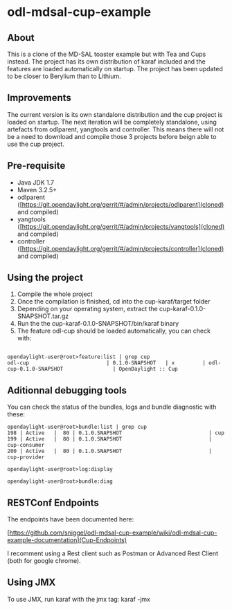 odl-mdsal-cup-example
=====================

## About
This is a clone of the MD-SAL toaster example but with Tea and Cups instead.
The project has its own distribution of karaf included and the features are loaded automatically on startup.
The project has been updated to be closer to Berylium than to Lithium.

## Improvements
The current version is its own standalone distribution and the cup project is loaded on startup.
The next iteration will be completely standalone, using artefacts from odlparent, yangtools and controller. This means there will not be a need to download and compile those 3 projects before beign able to use the cup project.

## Pre-requisite
- Java JDK 1.7
- Maven 3.2.5+
- odlparent ([https://git.opendaylight.org/gerrit/#/admin/projects/odlparent](cloned) and compiled)
- yangtools ([https://git.opendaylight.org/gerrit/#/admin/projects/yangtools](cloned) and compiled)
- controller ([https://git.opendaylight.org/gerrit/#/admin/projects/controller](cloned) and compiled)

## Using the project
1. Compile the whole project
2. Once the compilation is finished, cd into the cup-karaf/target folder
3. Depending on your operating system, extract the cup-karaf-0.1.0-SNAPSHOT.tar.gz
4. Run the the cup-karaf-0.1.0-SNAPSHOT/bin/karaf binary
5. The feature odl-cup should be loaded automatically, you can check with:

```

opendaylight-user@root>feature:list | grep cup
odl-cup                         | 0.1.0-SNAPSHOT   | x         | odl-cup-0.1.0-SNAPSHOT                | OpenDaylight :: Cup

```

## Aditionnal debugging tools
You can check the status of the bundles, logs and bundle diagnostic with these:
```
opendaylight-user@root>bundle:list | grep cup
198 | Active   |  80 | 0.1.0.SNAPSHOT                            | cup                                                                      
199 | Active   |  80 | 0.1.0.SNAPSHOT                            | cup-consumer                                                             
200 | Active   |  80 | 0.1.0.SNAPSHOT                            | cup-provider  

opendaylight-user@root>log:display

opendaylight-user@root>bundle:diag

```
## RESTConf Endpoints
The endpoints have been documented here:

[https://github.com/sniggel/odl-mdsal-cup-example/wiki/odl-mdsal-cup-example-documentation](Cup-Endpoints)

I recomment using a Rest client such as Postman or Advanced Rest Client (both for google chrome).

## Using JMX
To use JMX, run karaf with the jmx tag:
karaf -jmx
